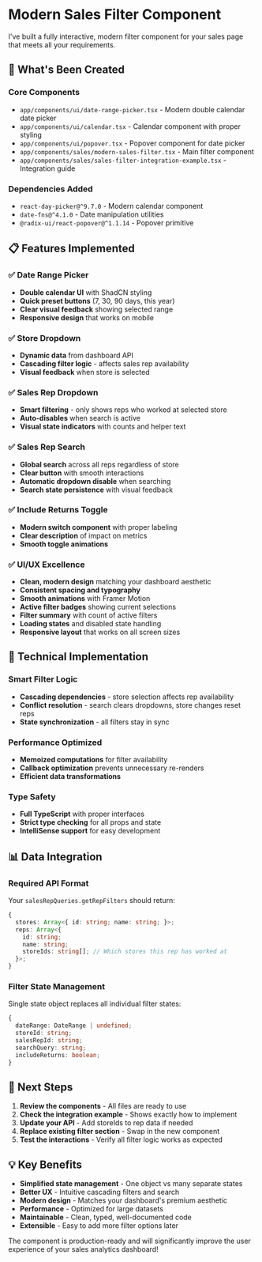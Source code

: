 # Modern Sales Filter Component

I've built a fully interactive, modern filter component for your sales page that meets all your requirements.

## 🚀 What's Been Created

### Core Components
- `app/components/ui/date-range-picker.tsx` - Modern double calendar date picker
- `app/components/ui/calendar.tsx` - Calendar component with proper styling
- `app/components/ui/popover.tsx` - Popover component for date picker
- `app/components/sales/modern-sales-filter.tsx` - Main filter component
- `app/components/sales/sales-filter-integration-example.tsx` - Integration guide

### Dependencies Added
- `react-day-picker@^9.7.0` - Modern calendar component
- `date-fns@^4.1.0` - Date manipulation utilities  
- `@radix-ui/react-popover@^1.1.14` - Popover primitive

## 📋 Features Implemented

### ✅ Date Range Picker
- **Double calendar UI** with ShadCN styling
- **Quick preset buttons** (7, 30, 90 days, this year)
- **Clear visual feedback** showing selected range
- **Responsive design** that works on mobile

### ✅ Store Dropdown  
- **Dynamic data** from dashboard API
- **Cascading filter logic** - affects sales rep availability
- **Visual feedback** when store is selected

### ✅ Sales Rep Dropdown
- **Smart filtering** - only shows reps who worked at selected store
- **Auto-disables** when search is active
- **Visual state indicators** with counts and helper text

### ✅ Sales Rep Search
- **Global search** across all reps regardless of store
- **Clear button** with smooth interactions  
- **Automatic dropdown disable** when searching
- **Search state persistence** with visual feedback

### ✅ Include Returns Toggle
- **Modern switch component** with proper labeling
- **Clear description** of impact on metrics
- **Smooth toggle animations**

### ✅ UI/UX Excellence
- **Clean, modern design** matching your dashboard aesthetic
- **Consistent spacing and typography**
- **Smooth animations** with Framer Motion
- **Active filter badges** showing current selections
- **Filter summary** with count of active filters
- **Loading states** and disabled state handling
- **Responsive layout** that works on all screen sizes

## 🔧 Technical Implementation

### Smart Filter Logic
- **Cascading dependencies** - store selection affects rep availability
- **Conflict resolution** - search clears dropdowns, store changes reset reps
- **State synchronization** - all filters stay in sync

### Performance Optimized
- **Memoized computations** for filter availability
- **Callback optimization** prevents unnecessary re-renders
- **Efficient data transformations**

### Type Safety
- **Full TypeScript** with proper interfaces
- **Strict type checking** for all props and state
- **IntelliSense support** for easy development

## 📊 Data Integration

### Required API Format
Your `salesRepQueries.getRepFilters` should return:
```typescript
{
  stores: Array<{ id: string; name: string; }>;
  reps: Array<{ 
    id: string; 
    name: string; 
    storeIds: string[]; // Which stores this rep has worked at
  }>;
}
```

### Filter State Management
Single state object replaces all individual filter states:
```typescript
{
  dateRange: DateRange | undefined;
  storeId: string;
  salesRepId: string; 
  searchQuery: string;
  includeReturns: boolean;
}
```

## 🚀 Next Steps

1. **Review the components** - All files are ready to use
2. **Check the integration example** - Shows exactly how to implement
3. **Update your API** - Add storeIds to rep data if needed
4. **Replace existing filter section** - Swap in the new component
5. **Test the interactions** - Verify all filter logic works as expected

## 💡 Key Benefits

- **Simplified state management** - One object vs many separate states
- **Better UX** - Intuitive cascading filters and search
- **Modern design** - Matches your dashboard's premium aesthetic  
- **Performance** - Optimized for large datasets
- **Maintainable** - Clean, typed, well-documented code
- **Extensible** - Easy to add more filter options later

The component is production-ready and will significantly improve the user experience of your sales analytics dashboard!